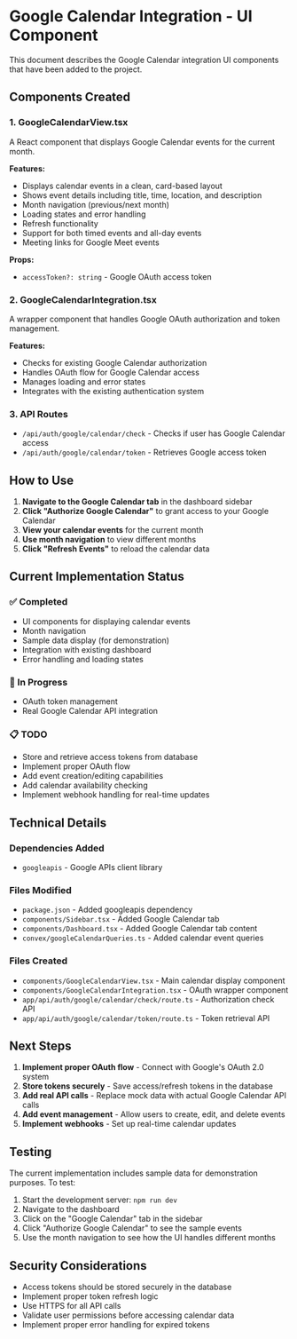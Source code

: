 # Google Calendar Integration - UI Component

This document describes the Google Calendar integration UI components that have been added to the project.

## Components Created

### 1. GoogleCalendarView.tsx
A React component that displays Google Calendar events for the current month.

**Features:**
- Displays calendar events in a clean, card-based layout
- Shows event details including title, time, location, and description
- Month navigation (previous/next month)
- Loading states and error handling
- Refresh functionality
- Support for both timed events and all-day events
- Meeting links for Google Meet events

**Props:**
- `accessToken?: string` - Google OAuth access token

### 2. GoogleCalendarIntegration.tsx
A wrapper component that handles Google OAuth authorization and token management.

**Features:**
- Checks for existing Google Calendar authorization
- Handles OAuth flow for Google Calendar access
- Manages loading and error states
- Integrates with the existing authentication system

### 3. API Routes
- `/api/auth/google/calendar/check` - Checks if user has Google Calendar access
- `/api/auth/google/calendar/token` - Retrieves Google access token

## How to Use

1. **Navigate to the Google Calendar tab** in the dashboard sidebar
2. **Click "Authorize Google Calendar"** to grant access to your Google Calendar
3. **View your calendar events** for the current month
4. **Use month navigation** to view different months
5. **Click "Refresh Events"** to reload the calendar data

## Current Implementation Status

### ✅ Completed
- UI components for displaying calendar events
- Month navigation
- Sample data display (for demonstration)
- Integration with existing dashboard
- Error handling and loading states

### 🔄 In Progress
- OAuth token management
- Real Google Calendar API integration

### 📋 TODO
- Store and retrieve access tokens from database
- Implement proper OAuth flow
- Add event creation/editing capabilities
- Add calendar availability checking
- Implement webhook handling for real-time updates

## Technical Details

### Dependencies Added
- `googleapis` - Google APIs client library

### Files Modified
- `package.json` - Added googleapis dependency
- `components/Sidebar.tsx` - Added Google Calendar tab
- `components/Dashboard.tsx` - Added Google Calendar tab content
- `convex/googleCalendarQueries.ts` - Added calendar event queries

### Files Created
- `components/GoogleCalendarView.tsx` - Main calendar display component
- `components/GoogleCalendarIntegration.tsx` - OAuth wrapper component
- `app/api/auth/google/calendar/check/route.ts` - Authorization check API
- `app/api/auth/google/calendar/token/route.ts` - Token retrieval API

## Next Steps

1. **Implement proper OAuth flow** - Connect with Google's OAuth 2.0 system
2. **Store tokens securely** - Save access/refresh tokens in the database
3. **Add real API calls** - Replace mock data with actual Google Calendar API calls
4. **Add event management** - Allow users to create, edit, and delete events
5. **Implement webhooks** - Set up real-time calendar updates

## Testing

The current implementation includes sample data for demonstration purposes. To test:

1. Start the development server: `npm run dev`
2. Navigate to the dashboard
3. Click on the "Google Calendar" tab in the sidebar
4. Click "Authorize Google Calendar" to see the sample events
5. Use the month navigation to see how the UI handles different months

## Security Considerations

- Access tokens should be stored securely in the database
- Implement proper token refresh logic
- Use HTTPS for all API calls
- Validate user permissions before accessing calendar data
- Implement proper error handling for expired tokens
